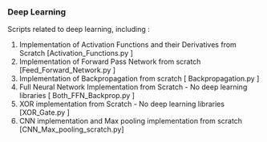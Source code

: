 ### Deep Learning 
Scripts related to deep learning, including :
1) Implementation of Activation Functions and their Derivatives from Scratch [Activation_Functions.py ]
2) Implementation of Forward Pass Network from scratch [Feed_Forward_Network.py ]
3) Implementation of Backpropagation from scratch [ Backpropagation.py ]
4) Full Neural Network Implementation from Scratch - No deep learning libraries [ Both_FFN_Backprop.py ]
5) XOR implementation from Scratch - No deep learning libraries [XOR_Gate.py ]
6) CNN implementation and Max pooling implementation from scratch [CNN_Max_pooling_scratch.py]
